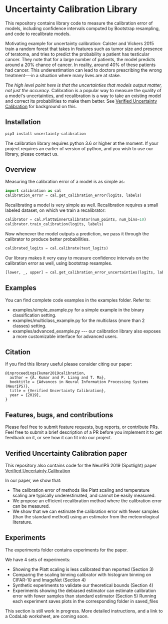 # Uncertainty Calibration Library

This repository contains library code to measure the calibration error of models, including confidence intervals computed by Bootstrap resampling, and code to recalibrate models.

Motivating example for uncertainty calibration: Calster and Vickers 2015 train a random forest that takes in features such as tumor size and presence of teratoma, and tries to predict the probability a patient has testicular cancer. They note that for a large number of patients, the model predicts around a 20% chance of cancer. In reality, around 40% of these patients had cancer. This underestimation can lead to doctors prescribing the wrong treatment---in a situation where many lives are at stake.

*The high level point here is that the uncertainties that models output matter, not just the accuracy*. Calibration is a popular way to measure the quality of a model's uncertainties, and recalibration is a way to take an existing model and correct its probabilities to make them better. See [Verified Uncertainty Calibration](https://arxiv.org/abs/1909.10155) for background on this.

## Installation

```python
pip3 install uncertainty-calibration
```

The calibration library requires python 3.6 or higher at the moment.
If your project requires an earlier of version of python, and you wish to use our library, please contact us.

## Overview

Measuring the calibration error of a model is as simple as:

```python
import calibration as cal
calibration_error = cal.get_calibration_error(logits, labels)
```

Recalibrating a model is very simple as well. Recalibration requires a small labeled dataset, on which we train a recalibrator:

```python
calibrator = cal.PlattBinnerCalibrator(num_points, num_bins=10)
calibrator.train_calibration(logits, labels)
```

Now whenever the model outputs a prediction, we pass it through the calibrator to produce better probabilities.

```python
calibrated_logits = cal.calibrate(test_logits)
```

Our library makes it very easy to measure confidence intervals on the calibration error as well, using bootstrap resamples.

```python
[lower, _, upper] = cal.get_calibration_error_uncertainties(logits, labels)
```

## Examples

You can find complete code examples in the examples folder. Refer to:
- examples/simple_example.py for a simple example in the binary classification setting.
- examples/multiclass_example.py for the multiclass (more than 2 classes) setting.
- examples/advanced_example.py --- our calibration library also exposes a more customizable interface for advanced users.

## Citation

If you find this library useful please consider citing our paper:

    @inproceedings{kumar2019calibration,
      author = {A. Kumar and P. Liang and T. Ma},
      booktitle = {Advances in Neural Information Processing Systems (NeurIPS)},
      title = {Verified Uncertainty Calibration},
      year = {2019},
    }


## Features, bugs, and contributions

Please feel free to submit feature requests, bug reports, or contribute PRs.
Feel free to submit a brief description of a PR before you implement it to get feedback on it, or see how it can fit into our project.


## Verified Uncertainty Calibration paper

This repository also contains code for the NeurIPS 2019 (Spotlight) paper [Verified Uncertainty Calibration](https://arxiv.org/abs/1909.10155)

In our paper, we show that:
- The calibration error of methods like Platt scaling and temperature scaling are typically underestimated, and cannot be easily measured.
- We propose an efficient recalibration method where the calibration error can be measured.
- We show that we can estimate the calibration error with fewer samples (than the standard method) using an estimator from the meteorological literature.


## Experiments

The experiments folder contains experiments for the paper.

We have 4 sets of experiments:
- Showing the Platt scaling is less calibrated than reported (Section 3)
- Comparing the scaling binning calibrator with histogram binning on CIFAR-10 and ImageNet (Section 4)
- Synthetic experiments to validate our theoretical bounds (Section 4)
- Experiments showing the debiased estimator can estimate calibration error with fewer samples than standard estimator (Section 5)
Running each experiment saves plots in the corresponding folder in saved_files

This section is still work in progress. More detailed instructions, and a link to a CodaLab worksheet, are coming soon.

